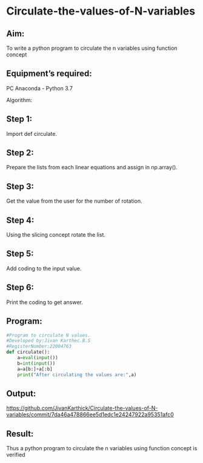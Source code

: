 # Circulate-the-values-of-N-variables
## Aim:
To write a python program to circulate the n variables using function concept

## Equipment’s required:
PC Anaconda - Python 3.7

Algorithm:
## Step 1:
Import def circulate.

## Step 2:
Prepare the lists from each linear equations and assign in np.array().

## Step 3:
Get the value from the user for the number of rotation.

## Step 4:
Using the slicing concept rotate the list.

## Step 5:
Add coding to the input value.

## Step 6:
Print the coding to get answer.
## Program:
```python
#Program to circulate N values.
#Developed by:Jivan Karthec.B.S 
#RegisterNumber:22004763
def circulate():
    a=eval(input())
    b=int(input())
    a=a[b:]+a[:b]
    print("After circulating the values are:",a)
```
## Output:
https://github.com/JivanKarthick/Circulate-the-values-of-N-variables/commit/7da46a478866ee5d1edc1e24247922a95351afc0

## Result:
Thus a  python program to circulate the n variables using function concept is verified
